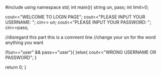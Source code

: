 #include <iostream>
using namespace std;
int main(){
string un, pass;
int limit=0;

cout<<"WELCOME TO LOGIN PAGE";
cout<<"PLEASE INPUT YOUR USERNAME: ";
cin>> un;
cout<<"PLEASE INPUT YOUR PASSWORD: ";
cin>>pass;

//disregard this part this is a comment line
//change your un for the word anything you want

if(un=="user" && pass=="user"){
}else{
cout<<"WRONG USERNAME OR PASSWORD";
}

return 0;
}
